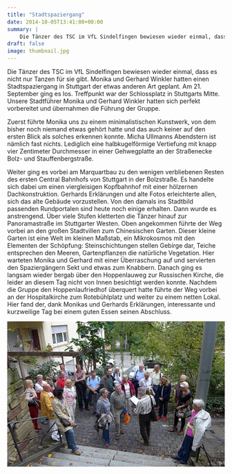 ```yaml
---
title: "Stadtspaziergang"
date: 2014-10-05T13:41:00+00:00
summary: |
    Die Tänzer des TSC im VfL Sindelfingen bewiesen wieder einmal, dass es nicht nur Tanzen für sie gibt. Monika und Gerhard Winkler hatten einen Stadtspaziergang in Stuttgart der etwas anderen Art geplant. Am 21. September ging es los. Treffpunkt war der Schlossplatz in Stuttgarts Mitte. Unsere Stadtführer Monika und Gerhard Winkler hatten sich perfekt vorbereitet und übernahmen die Führung der Gruppe.
draft: false
image: thumbnail.jpg
---
```


Die Tänzer des TSC im VfL Sindelfingen bewiesen wieder einmal, dass es nicht nur Tanzen für sie gibt. Monika und Gerhard Winkler hatten einen Stadtspaziergang in Stuttgart der etwas anderen Art geplant. Am 21. September ging es los. Treffpunkt war der Schlossplatz in Stuttgarts Mitte. Unsere Stadtführer Monika und Gerhard Winkler hatten sich perfekt vorbereitet und übernahmen die Führung der Gruppe.

Zuerst führte Monika uns zu einem minimalistischen Kunstwerk, von dem bisher noch niemand etwas gehört hatte und das auch keiner auf den ersten Blick als solches erkennen konnte. Micha Ullmanns Abendstern ist nämlich fast nichts. Lediglich eine halbkugelförmige Vertiefung mit knapp vier Zentimeter Durchmesser in einer Gehwegplatte an der Straßenecke Bolz- und Stauffenbergstraße.

Weiter ging es vorbei am Marquartbau zu den wenigen verbliebenen Resten des ersten Central Bahnhofs von Stuttgart in der Bolzstraße. Es handelte sich dabei um einen viergleisigen Kopfbahnhof mit einer hölzernen Dachkonstruktion. Gerhards Erklärungen und alte Fotos erleichterte allen, sich das alte Gebäude vorzustellen. Von den damals ins Stadtbild passenden Rundportalen sind heute noch einige erhalten. Dann wurde es anstrengend. Über viele Stufen kletterten die Tänzer hinauf zur Panoramastraße im Stuttgarter Westen. Oben angekommen führte der Weg vorbei an den großen Stadtvillen zum Chinesischen Garten. Dieser kleine Garten ist eine Welt im kleinen Maßstab, ein Mikrokosmos mit den Elementen der Schöpfung: Steinschichtungen stellen Gebirge dar, Teiche entsprechen den Meeren, Gartenpflanzen die natürliche Vegetation. Hier warteten Monika und Gerhard mit einer Überraschung auf und servierten den Spaziergängern Sekt und etwas zum Knabbern. Danach ging es langsam wieder bergab über den Hoppenlauweg zur Russischen Kirche, die leider an diesem Tag nicht von Innen besichtigt werden konnte. Nachdem die Gruppe den Hoppenlaufriedhof überquert hatte führte der Weg vorbei an der Hospitalkirche zum Rotebühlplatz und weiter zu einem netten Lokal. Hier fand der, dank Monikas und Gerhards Erklärungen, interessante und kurzweilige Tag bei einem guten Essen seinen Abschluss.

![ Stadtspaziergang ](Stadtspaziergang.jpg)


